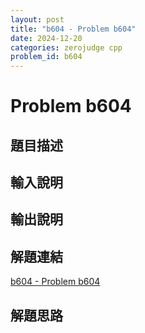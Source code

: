 ```yaml
---
layout: post
title: "b604 - Problem b604"
date: 2024-12-20
categories: zerojudge cpp
problem_id: b604
---
```


# Problem b604

## 題目描述



## 輸入說明



## 輸出說明



## 解題連結

[b604 - Problem b604](https://zerojudge.tw/ShowProblem?problemid=b604)

## 解題思路

